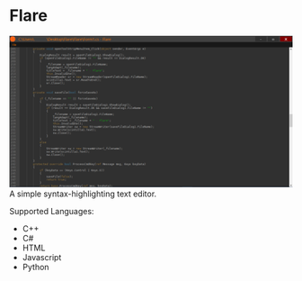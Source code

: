 # Flare
![](https://raw.githubusercontent.com/jamsterwes/Flare/master/flare.png)
A simple syntax-highlighting text editor.

Supported Languages:
* C++
* C#
* HTML
* Javascript
* Python
